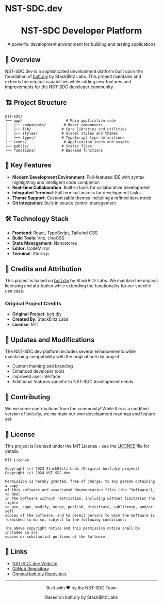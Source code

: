 # NST-SDC.dev

<div align="center">
  <h1>NST-SDC Developer Platform</h1>
  <p>A powerful development environment for building and testing applications</p>
</div>

## 🌟 Overview

NST-SDC.dev is a sophisticated development platform built upon the foundation of [bolt.diy](https://github.com/stackblitz-labs/bolt.diy) by StackBlitz Labs. This project maintains and extends the original capabilities while adding new features and improvements for the NST-SDC developer community.

## 🏗️ Project Structure

```
nst-sdc/
├── app/                    # Main application code
│   ├── components/        # React components
│   ├── lib/              # Core libraries and utilities
│   ├── styles/           # Global styles and themes
│   └── types/            # TypeScript type definitions
├── icons/                 # Application icons and assets
├── public/               # Static files
└── functions/            # Backend functions
```

## 🚀 Key Features

- **Modern Development Environment**: Full-featured IDE with syntax highlighting and intelligent code completion
- **Real-time Collaboration**: Built-in tools for collaborative development
- **Integrated Terminal**: Full terminal access for development tasks
- **Theme Support**: Customizable themes including a refined dark mode
- **Git Integration**: Built-in source control management

## 🛠️ Technology Stack

- **Frontend**: React, TypeScript, Tailwind CSS
- **Build Tools**: Vite, UnoCSS
- **State Management**: Nanostores
- **Editor**: CodeMirror
- **Terminal**: Xterm.js

## 📝 Credits and Attribution

This project is based on [bolt.diy](https://github.com/nst-sdc) by StackBlitz Labs. We maintain the original licensing and attribution while extending the functionality for our specific use case.

### Original Project Credits
- **Original Project**: [bolt.diy](https://github.com/nst-sdc)
- **Created By**: StackBlitz Labs
- **License**: MIT

## 🔄 Updates and Modifications

The NST-SDC.dev platform includes several enhancements while maintaining compatibility with the original bolt.diy project:
- Custom theming and branding
- Enhanced developer tools
- Improved user interface
- Additional features specific to NST-SDC development needs

## 🤝 Contributing

We welcome contributions from the community! While this is a modified version of bolt.diy, we maintain our own development roadmap and feature set.

## 📄 License

This project is licensed under the MIT License - see the [LICENSE](LICENSE) file for details.

```
MIT License

Copyright (c) 2023 StackBlitz Labs (Original bolt.diy project)
Copyright (c) 2024 NST-SDC.dev

Permission is hereby granted, free of charge, to any person obtaining a copy
of this software and associated documentation files (the "Software"), to deal
in the Software without restriction, including without limitation the rights
to use, copy, modify, merge, publish, distribute, sublicense, and/or sell
copies of the Software, and to permit persons to whom the Software is
furnished to do so, subject to the following conditions:

The above copyright notice and this permission notice shall be included in all
copies or substantial portions of the Software.
```

## 🔗 Links

- [NST-SDC.dev Website](https://www.nstsdc.org)
- [GitHub Repository](https://github.com/AryanVBW/NST-SDC.dev)
- [Original bolt.diy Repository](https://github.com/nst-sdc)

---

<div align="center">
  <p>Built with ❤️ by the NST-SDC Team</p>
  <p>Based on bolt.diy by StackBlitz Labs</p>
</div>
